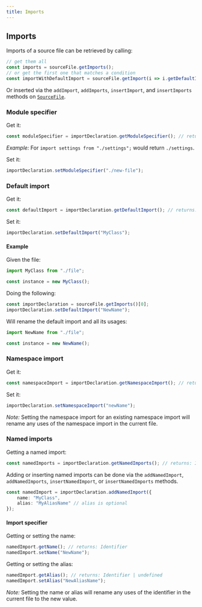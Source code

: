 ```yaml
---
title: Imports
---
```


## Imports

Imports of a source file can be retrieved by calling:

```typescript
// get them all
const imports = sourceFile.getImports();
// or get the first one that matches a condition
const importWithDefaultImport = sourceFile.getImport(i => i.getDefaultImport() != null);
```

Or inserted via the `addImport`, `addImports`, `insertImport`, and `insertImports` methods on [`SourceFile`](source-files).

### Module specifier

Get it:

```typescript
const moduleSpecifier = importDeclaration.getModuleSpecifier(); // returns: string
```

_Example:_ For `import settings from "./settings";` would return `./settings`.

Set it:

```typescript
importDeclaration.setModuleSpecifier("./new-file");
```

### Default import

Get it:

```typescript
const defaultImport = importDeclaration.getDefaultImport(); // returns: Identifier | undefined
```

Set it:

```typescript
importDeclaration.setDefaultImport("MyClass");
```

#### Example

Given the file:

```typescript
import MyClass from "./file";

const instance = new MyClass();
```

Doing the following:

```typescript
const importDeclaration = sourceFile.getImports()[0];
importDeclaration.setDefaultImport("NewName");
````

Will rename the default import and all its usages:

```typescript
import NewName from "./file";

const instance = new NewName();
```

### Namespace import

Get it:

```typescript
const namespaceImport = importDeclaration.getNamespaceImport(); // returns: Identifier | undefined
```

Set it:

```typescript
importDeclaration.setNamespaceImport("newName");
```

_Note:_ Setting the namespace import for an existing namespace import will rename any uses of the namespace import in the current file.

### Named imports

Getting a named import:

```typescript
const namedImports = importDeclaration.getNamedImports(); // returns: ImportSpecifier
```

Adding or inserting named imports can be done via the `addNamedImport`, `addNamedImports`, `insertNamedImport`, or `insertNamedImports` methods.

```typescript
const namedImport = importDeclaration.addNamedImport({
    name: "MyClass",
    alias: "MyAliasName" // alias is optional
});
```

#### Import specifier

Getting or setting the name:

```typescript
namedImport.getName(); // returns: Identifier
namedImport.setName("NewName");
```

Getting or setting the alias:

```typescript
namedImport.getAlias(); // returns: Identifier | undefined
namedImport.setAlias("NewAliasName");
```

_Note:_ Setting the name or alias will rename any uses of the identifier in the current file to the new value.
